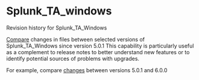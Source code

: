 # Splunk_TA_windows
Revision history for Splunk_TA_Windows

[Compare](https://github.com/dstaulcu/Splunk_TA_windows/compare) changes in files between selected versions of Splunk_TA_Windows since version 5.0.1 This capability is particularly useful as a complement to release notes to better understand new features or to identify potential sources of problems with upgrades.

For example, compare [changes](https://github.com/dstaulcu/Splunk_TA_windows/compare/5.0.1...6.0.0?diff=split) between versions 5.0.1 and 6.0.0
